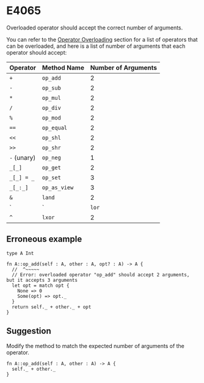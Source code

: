 # E4065

Overloaded operator should accept the correct number of arguments.

You can refer to the [Operator Overloading](../methods.md#operator-overloading)
section for a list of operators that can be overloaded, and here is a list of
number of arguments that each operator should accept:

| Operator    | Method Name   |   Number of Arguments |
|-------------|---------------|-----------------------|
| `+`         | `op_add`      |                     2 |
| `-`         | `op_sub`      |                     2 |
| `*`         | `op_mul`      |                     2 |
| `/`         | `op_div`      |                     2 |
| `%`         | `op_mod`      |                     2 |
| `==`        | `op_equal`    |                     2 |
| `<<`        | `op_shl`      |                     2 |
| `>>`        | `op_shr`      |                     2 |
| `-` (unary) | `op_neg`      |                     1 |
| `_[_]`      | `op_get`      |                     2 |
| `_[_] = _`  | `op_set`      |                     3 |
| `_[_:_]`    | `op_as_view`  |                     3 |
| `&`         | `land`        |                     2 |
| `|`         | `lor`         |                     2 |
| `^`         | `lxor`        |                     2 |

## Erroneous example

```moonbit
type A Int

fn A::op_add(self : A, other : A, opt? : A) -> A {
  //  ^~~~~~
  // Error: overloaded operator "op_add" should accept 2 arguments, but it accepts 3 arguments
  let opt = match opt {
    None => 0
    Some(opt) => opt._
  }
  return self._ + other._ + opt
}
```

## Suggestion

Modify the method to match the expected number of arguments of the operator.

```moonbit
fn A::op_add(self : A, other : A) -> A {
  self._ + other._
}
```
